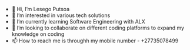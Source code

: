 - 👋 Hi, I’m Lesego Putsoa
- 👀 I’m interested in various tech solutions
- 🌱 I’m currently learning Software Engineering with ALX
- 💞️ I’m looking to collaborate on different coding platforms to expand my knowledge on coding
- 📫 How to reach me is throughh my mobile number - +27735078499

<!---
llputsoa21/llputsoa21 is a ✨ special ✨ repository because its `README.md` (this file) appears on your GitHub profile.
You can click the Preview link to take a look at your changes.
--->
